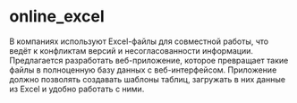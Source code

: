 # online_excel
В компаниях используют Excel-файлы для совместной работы, что ведёт к конфликтам версий и несогласованности информации. Предлагается разработать веб-приложение, которое превращает такие файлы в полноценную базу данных с веб-интерфейсом. Приложение должно позволять создавать шаблоны таблиц, загружать  в них данные из Excel и удобно работать с ними.
